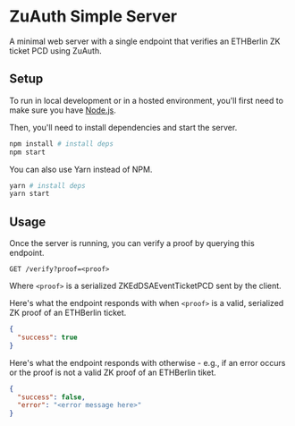 # ZuAuth Simple Server

A minimal web server with a single endpoint that verifies an ETHBerlin ZK ticket PCD using ZuAuth.

## Setup

To run in local development or in a hosted environment, you'll first need to make sure you have [Node.js](https://nodejs.org/en/download/current).

Then, you'll need to install dependencies and start the server.

```bash
npm install # install deps
npm start
```

You can also use Yarn instead of NPM.

```bash
yarn # install deps
yarn start
```

## Usage

Once the server is running, you can verify a proof by querying this endpoint.

```
GET /verify?proof=<proof>
```

Where `<proof>` is a serialized ZKEdDSAEventTicketPCD sent by the client.

Here's what the endpoint responds with when `<proof>` is a valid, serialized ZK proof of an ETHBerlin ticket.

```json
{
  "success": true
}
```

Here's what the endpoint responds with otherwise - e.g., if an error occurs or the proof is not a valid ZK proof of an ETHBerlin tiket.

```json
{
  "success": false,
  "error": "<error message here>"
}
```
